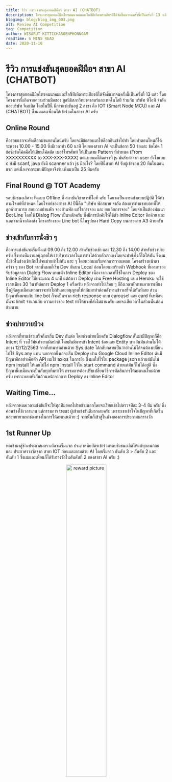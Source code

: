 ```yaml
---
title: รีวิว การแข่งขันสุดยอดฝีมือฯ สาขา AI (CHATBOT)
description: โครงการสุดยอดฝีมือโทรคมนาคมและไอซีทีเทิดพระเกียรติได้จัดขึ้นมาจนครั้งนี้เป็นครั้งที่ 13 แล้ว
blogimg: blog/blog_img_003.png
alt: Review AI Competition
tag: Competition
author: WISARUT KITTICHAROENPHONNGAM
readTime: 6 MINS READ
date: 2020-11-10
---
```

# รีวิว การแข่งขันสุดยอดฝีมือฯ สาขา AI (CHATBOT)

โครงการสุดยอดฝีมือโทรคมนาคมและไอซีทีเทิดพระเกียรติได้จัดขึ้นมาจนครั้งนี้เป็นครั้งที่ 13 แล้ว โดยโครงการนี้เกิดจากความร่วมมือของ มูลนิธิสภาวิทยาศาสตร์และเทคโนโลยี ร่วมกับ บริษัท ทีโอที จำกัดและบริษัท จีเอเบิล โดยในปีีนี้ มีการแข่งขันอยู่ 2 สาขา คือ IOT (Smart Node MCU) และ AI (CHATBOT) ซึ่งผมและเพื่อนได้เข้าร่วมในสาขา AI ครับ

## Online Round 

คือรอบแรกจะคัดเลือกผ่านออนไลน์ครับ โดยจะมีข้อสอบมาให้ล็อกอินเข้าไปทำ โดยทำตอนไหนก็ได้ ระหว่าง 10.00 - 15.00 ซึ่งมีเวลาทำ 60 นาที โดยของสาขา AI จะเป็นข้อกา 50 ข้อและ ข้อโค้ด 1 ข้อ​​ซึ่งข้อโค้ดคือให้เขียนโค้ดตัด เบอร์โทรศัพท์ ให้เป็นตาม Pattern ที่กำหนด (From XXXXXXXXXX to XXX-XXX-XXXX) แต่แบบผมก็ติดตรงที่ js มันรับค่าจาก user ยังไงแบบ c ยังมี scanf, java ยังมี scanner แล้ว js มีอะไร​? โดยปีนี้สาขา AI รับผู้เข้ารอบ 20 ทีมในตอนแรก แต่เนื่องจากระบบมีปัญหาจึงรับเพิ่มมาเป็น 25 ทีมครับ

## Final Round @ TOT Academy

รอบชิงชนะเลิศจะจัดแบบ Offline ที่ สถาบันวิชาการทีโอที ครับ โดยจะเป็นการแข่งแบบปฏิบัติ ให้ทำตามโจทย์ที่กำหนด โดยโจทย์ของสาขา AI ปีนี้คือ 
"บริษัท พักสบาย จำกัด ต้องการทำแชทบอทที่ให้ลูกค้าสามารถ สอบถามบ้านพัก จองบ้านพัก แก้ไขการจอง และ ยกเลิกการจอง" โดยจำเป็นต้องพัฒนา Bot Line โดยใช้ Dialog Flow เป็นหลักครับ ซึ่งมีการบังคับให้ใช้ตัว Inline Editor อีกด้วย และนอกจากนี้จะต้องส่ง โครงสร้างของ Line bot นี้ในรูปของ Hard Copy บนกระดาษ A3 ด้วยครับ

## ช่วงเช้ากับการนั่งชิว ๆ

คือการแข่งขันจะเริ่มตั้งแต่ 09.00 ถึง 12.00 สำหรับช่วงเช้า และ 12.30 ถึง 14.00 สำหรับช่วงบ่ายครับ ซึ่งทางทีมงานอนุญาตให้เราบริหารเวลาในการทำได้ด้วยตัวเราเองโดยจะทำยังไงก็ได้ให้ทัน ซึ่งผมนั่งชิวในช่วงเช้าเกินไปจนบ่ายทำไม่ทัน แฮะ ๆ โดยพวกผมเริ่มจากการวางแพลน โครงสร้างหน้าตาคร่าว ๆ ของ Bot จากนั้นผมก็เริ่ม Dev กันบน Local ก่อนโดยผมสร้างตัว Webhook ที่เอามารองรับข้อมูลจาก Dialog Flow แทนตัว Inline Editor เนื่องจากเวลาที่ใช้ในการ Deploy ของ Inline Editor ใช้ประมาณ 4 นาที แต่ถ้าเรา Deploy ผ่าน Free Hosting แบบ Heroku จะใช้เวลาเพียง 30 วินาทีต่อการ Deploy 1 ครั้งครับ หลังจากทำไปเรื่อย ๆ ก็ถึงเวลาพักทานอาหารเที่ยง ซึ่งผู้จัดดูเหมือนพวกเราจะทำไม่ทันเลยอนุญาตให้กลับมาทำต่อหลังทานข้าวเสร็จได้ทันทีเลย ส่วนปัญหาที่ผมพบกับ line bot ก็จะเป็นพวก rich response แบบ carousel และ card ที่เหมือนมันจะ limit จำนวนกับ ความยาวของ text ทำให้บางทีส่งไม่ผ่านครับ เลยจะเสียเวลาในส่วนนั้นค่อนข้างนาน

## ช่วงบ่ายวายป่วง 

หลังจากที่ทานข้าวเสร็จก็มาเริ่ม Dev กันต่อ โดยช่วงบ่ายเนี้ยครับ Dialogflow ดั๊นมามีปัญหาก็คือ Intent ที่ วางไว้มันทำงานผิดปกติ โดยมันมีการเข้า Intent ซ้อนและ Entity บางอันมันอ่านไม่ได้ อย่าง 12/12/2563 จากที่สามารถอ่านด้วย Sys.date ได้กลับกลายเป็นว่าอ่านไม่ได้จนต้องเปลี่ยนไปใช้ Sys.any แทน นอกจากนี้พอจะเริ่ม Deploy ผ่าน Google Cloud Inline Editor ดันมีปัญหาอีกอย่างคือตัว API ผมใช้ axios ในการยิง ซึ่งผมใส่ไว้ใน package json แล้วแต่มันไม่ npm install ให้เลยไปใส่ npm install ไว้ใน start command ด้วยแต่มันก็ไม่ได้อยู่ดี ซึ่งปัญหานี้เหมือนจะเป็นกับทุกทีมทำให้ กรรมการต้องปรับเปลี่ยนวิธีการตัดสินการให้คะแนนใหม่ด้วยครับ เพราะบอทพังกันถ้วนหน้าจากการ Deploy ลง Inline Editor

## Waiting Time...

หลังจากหมดเวลาแข่งขันก็จะให้ทุกทีมออกไปรอข้างนอกโดยจะเรียกเข้าไปตรวจทีละ 3-4 ทีม ครับ ซึ่งค่อนข้างใช้เวลานาน แต่กรรมการ treat ผู้เข้าแข่งขันดีมากเลยครับ เพราะเขาเข้าใจในปัญหาที่เกิดขึ้น และพยายามหาช่องทางในการให้คะแนนด้วย :) จากนั้นก็เข้าสู่ในช่วงของการประกาศผลรางวัล

## 1st Runner Up

พอเข้ามาสู่ช่วงประกาศผลรางวัลจะเริ่มแจก ประกาศนียบัตรเข้าร่วมรอบชิงชนะเลิศให้แก่ทุกคนก่อน และ ประกาศรางวัลจาก สาขา IOT ก่อนและตามด้วย AI โดยเริ่มจาก อันดับ 3 > อันดับ 2 และ อันดับ 1 ซึ่งผมและเพื่อนก็ได้รับรางวัลในอันดับที่ 2 ของสาขา AI ครับ :)

<p style="text-align:center;margin-top:2%"><img src="/blog/ict13-01.png" alt="reward picture" width="50%" /></p>
